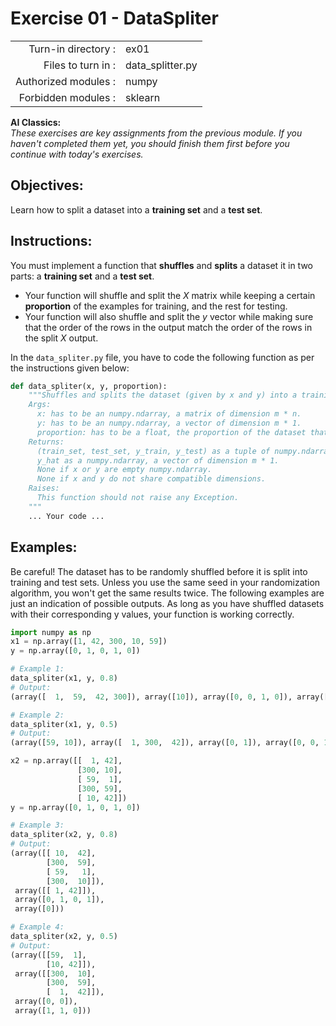 # Exercise 01 - DataSpliter

|                         |                     |
| -----------------------:| ------------------  |
|   Turn-in directory :   |  ex01               |
|   Files to turn in :    |  data_splitter.py   |
|   Authorized modules :  |  numpy              |
|   Forbidden modules :   |  sklearn            |

**AI Classics:**   
*These exercises are key assignments from the previous module. If you haven't completed them yet, you should finish them first before you continue with today's exercises.*

## Objectives:
Learn how to split a dataset into a **training set** and a **test set**.

## Instructions:
You must implement a function that **shuffles** and **splits** a dataset it in two parts: a **training set** and a **test set**.  
- Your function will shuffle and split the $X$ matrix while keeping a certain **proportion** of the examples for training, and the rest for testing.  
- Your function will also shuffle and split the $y$ vector while making sure that the order of the rows in the output match the order of the rows in the split $X$ output.


In the `data_spliter.py` file, you have to code the following function as per the instructions given below:
```python
def data_spliter(x, y, proportion):
    """Shuffles and splits the dataset (given by x and y) into a training and a test set, while respecting the indicated proportion.
    Args:
      x: has to be an numpy.ndarray, a matrix of dimension m * n.
      y: has to be an numpy.ndarray, a vector of dimension m * 1.
      proportion: has to be a float, the proportion of the dataset that will be assigned to the training set.
    Returns:
      (train_set, test_set, y_train, y_test) as a tuple of numpy.ndarray
      y_hat as a numpy.ndarray, a vector of dimension m * 1.
      None if x or y are empty numpy.ndarray.
      None if x and y do not share compatible dimensions.
    Raises:
      This function should not raise any Exception.
    """
    ... Your code ...
```

## Examples:
Be careful! The dataset has to be randomly shuffled before it is split into training and test sets. 
Unless you use the same seed in your randomization algorithm, you won't get the same results twice. The following examples are just an indication of possible outputs. As long as you have shuffled datasets with their corresponding y values, your function is working correctly.

```python
import numpy as np
x1 = np.array([1, 42, 300, 10, 59])
y = np.array([0, 1, 0, 1, 0])

# Example 1:
data_spliter(x1, y, 0.8)
# Output:
(array([  1,  59,  42, 300]), array([10]), array([0, 0, 1, 0]), array([1]))

# Example 2:
data_spliter(x1, y, 0.5)
# Output:
(array([59, 10]), array([  1, 300,  42]), array([0, 1]), array([0, 0, 1]))

x2 = np.array([[  1, 42],
               [300, 10],
               [ 59,  1],
               [300, 59],
               [ 10, 42]])
y = np.array([0, 1, 0, 1, 0])

# Example 3:
data_spliter(x2, y, 0.8)
# Output:
(array([[ 10,  42],
        [300,  59],
        [ 59,   1],
        [300,  10]]),
 array([[ 1, 42]]),
 array([0, 1, 0, 1]),
 array([0]))

# Example 4:
data_spliter(x2, y, 0.5)
# Output:
(array([[59,  1],
        [10, 42]]),
 array([[300,  10],
        [300,  59],
        [  1,  42]]),
 array([0, 0]),
 array([1, 1, 0]))
```